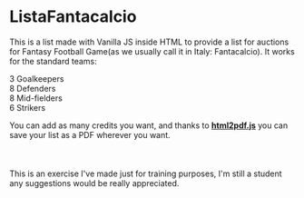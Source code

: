 # ListaFantacalcio

This is a list made with Vanilla JS inside HTML to provide a list for auctions for Fantasy Football Game(as we usually call it in Italy: Fantacalcio).
It works for the standard teams:

3 Goalkeepers
<br>
8 Defenders
<br>
8 Mid-fielders
<br>
6 Strikers
<br>

You can add as many credits you want, and thanks to <a href="https://github.com/eKoopmans/html2pdf.js#license"><strong>html2pdf.js</strong></a> you can save your list as a PDF wherever you want.
<br>
<br>
<br>
<br>
This is an exercise I've made just for training purposes, I'm still a student any suggestions would be really appreciated.
